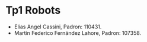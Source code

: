 # Tp1 Robots
- Elías Angel Cassini, Padron: 110431.
- Martín Federico Fernández Lahore, Padron: 107358.
 

